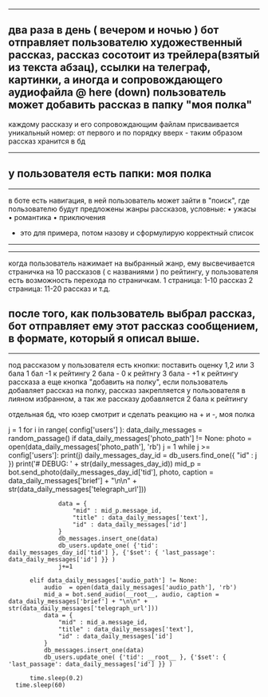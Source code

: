 -------------------------------------------------------------------------
два раза в день ( вечером и ночью )
бот отправляет пользователю художественный рассказ, рассказ сосотоит из трейлера(взятый из текста абзац), ссылки на телеграф,
картинки, а иногда и сопровождающего аудиофайла
@ here (down)
пользователь может добавить рассказ в папку "моя полка"
-------------------------------------------------------------------------
каждому рассказу и его сопровождающим файлам присваивается уникальный номер: от первого и по порядку вверх - таким образом рассказ хранится в бд



-------------------------------------------------------------------------
у пользователя есть папки:
моя полка
-------------------------------------------------------------------------



-------------------------------------------------------------------------
в боте есть навигация, в ней пользователь может зайти в "поиск", где пользователю будут предложены жанры рассказов, условные:
• ужасы
• романтика
• приключения
- это для примера, потом назову и сформулирую корректный список
-------------------------------------------------------------------------



-------------------------------------------------------------------------
когда пользователь нажимает на выбранный жанр, ему высвечивается страничка на 10 рассказов ( с названиями ) по рейтингу, у пользователя есть возможность перехода по страничкам.
1 страница: 1-10 рассказ
2 страница: 11-20 рассказ
и т.д.

после того, как пользователь выбрал рассказ, бот отправляет ему этот рассказ сообщением, в формате, который я описал выше.
-------------------------------------------------------------------------



-------------------------------------------------------------------------
под рассказом у пользователя есть кнопки:
поставить оценку 1,2 или 3 бала
1 бал -1 к рейтингу
2 бала - 0 к рейтнгу
3 бала - +1 к рейтингу рассказа
а еще кнопка "добавить на полку",
если пользователь добавляет рассказ на полку, рассказ закрепляется у пользователя в лияном избранном, а так же рассказу добавляется 2 бала к рейтингу












отдельная бд, что юзер смотрит и сделать реакцию на + и -, моя полка




j = 1
      for i in range( config['users'] ):
          data_daily_messages = random_passage()
          if data_daily_messages['photo_path'] != None:
              photo = open(data_daily_messages['photo_path'], 'rb')
              j = 1
              while j >= config['users']:
                  print(j)
                  daily_messages_day_id = db_users.find_one({ "id" : j })
                  print('# DEBUG: ' + str(daily_messages_day_id))
                  mid_p = bot.send_photo(daily_messages_day_id['tid'], photo, caption = data_daily_messages['brief'] + "\n\n" + str(data_daily_messages['telegraph_url']))

                  data = {
                      "mid" : mid_p.message_id,
                      "title" : data_daily_messages['text'],
                      "id" : data_daily_messages['id']
                  }
                  db_messages.insert_one(data)
                  db_users.update_one( {'tid': daily_messages_day_id['tid'] }, {'$set': { 'last_passage': data_daily_messages['id'] }} )
                  j+=1

          elif data_daily_messages['audio_path'] != None:
              audio  = open(data_daily_messages['audio_path'], 'rb')
              mid_a = bot.send_audio(__root__, audio, caption = data_daily_messages['brief'] + "\n\n" + str(data_daily_messages['telegraph_url']))
              data = {
                  "mid" : mid_a.message_id,
                  "title" : data_daily_messages['text'],
                  "id" : data_daily_messages['id']
              }
              db_messages.insert_one(data)
              db_users.update_one( {'tid': __root__ }, {'$set': { 'last_passage': data_daily_messages['id'] }} )

          time.sleep(0.2)
      time.sleep(60)
